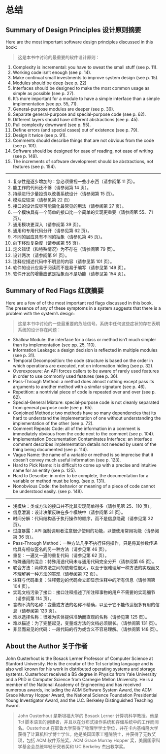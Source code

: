 # 总结

## Summary of Design Principles 设计原则摘要

Here are the most important software design principles discussed in this book:

> 这是本书中讨论的最重要的软件设计原则：

1. Complexity is incremental: you have to sweat the small stuff (see p. 11).
2. Working code isn’t enough (see p. 14).
3. Make continual small investments to improve system design (see p. 15).
4. Modules should be deep (see p. 22)
5. Interfaces should be designed to make the most common usage as simple as possible (see p. 27).
6. It’s more important for a module to have a simple interface than a simple implementation (see pp. 55, 71).
7. General-purpose modules are deeper (see p. 39).
8. Separate general-purpose and special-purpose code (see p. 62).
9. Different layers should have different abstractions (see p. 45).
10. Pull complexity downward (see p. 55).
11. Define errors (and special cases) out of existence (see p. 79).
12. Design it twice (see p. 91).
13. Comments should describe things that are not obvious from the code (see p. 101).
14. Software should be designed for ease of reading, not ease of writing (see p. 149).
15. The increments of software development should be abstractions, not features (see p. 154).

---

1. 复杂性是逐步增加的：您必须重视一些小东西（请参阅第 11 页）。
2. 能工作的代码还不够（请参阅第 14 页）。
3. 持续进行少量投资以改善系统设计（请参阅第 15 页）。
4. 模块应较深（请参见第 22 页）
5. 接口的设计应尽可能简化最常见的用法（请参阅第 27 页）。
6. 一个模块具有一个简单的接口比一个简单的实现更重要（请参阅第 55、71 页）。
7. 通用模块更深入（请参阅第 39 页）。
8. 通用和专用代码分开（请参见第 62 页）。
9. 不同的层应具有不同的抽象（请参见第 45 页）。
10. 向下移动复杂度（请参阅第 55 页）。
11. 定义错误（和特殊情况）为不存在（请参阅第 79 页）。
12. 设计两次（请参阅第 91 页）。
13. 注释应描述代码中不明显的内容（请参见第 101 页）。
14. 软件的设计应易于阅读而不是易于编写（请参见第 149 页）。
15. 软件开发的增量应该是抽象而不是功能（请参见第 154 页）。

## Summary of Red Flags 红旗摘要

Here are a few of of the most important red flags discussed in this book. The presence of any of these symptoms in a system suggests that there is a problem with the system’s design:

> 这是本书中讨论的一些最重要的危险信号。系统中任何这些症状的存在表明系统的设计存在问题：

- Shallow Module: the interface for a class or method isn’t much simpler than its implementation (see pp. 25, 110).
- Information Leakage: a design decision is reflected in multiple modules (see p. 31).
- Temporal Decomposition: the code structure is based on the order in which operations are executed, not on information hiding (see p. 32).
- Overexposure: An API forces callers to be aware of rarely used features in order to use commonly used features (see p. 36).
- Pass-Through Method: a method does almost nothing except pass its arguments to another method with a similar signature (see p. 46).
- Repetition: a nontrivial piece of code is repeated over and over (see p. 62).
- Special-General Mixture: special-purpose code is not cleanly separated from general purpose code (see p. 65).
- Conjoined Methods: two methods have so many dependencies that its hard to understand the implementation of one without understanding the implementation of the other (see p. 72).
- Comment Repeats Code: all of the information in a comment is immediately obvious from the code next to the comment (see p. 104).
- Implementation Documentation Contaminates Interface: an interface comment describes implementation details not needed by users of the thing being documented (see p. 114).
- Vague Name: the name of a variable or method is so imprecise that it doesn’t convey much useful information (see p. 123).
- Hard to Pick Name: it is difficult to come up with a precise and intuitive name for an entity (see p. 125).
- Hard to Describe: in order to be complete, the documentation for a variable or method must be long. (see p. 131).
- Nonobvious Code: the behavior or meaning of a piece of code cannot be understood easily. (see p. 148).

---

- 浅模块：类或方法的接口并不比其实现简单得多（请参见第 25、110 页）。
- 信息泄漏：设计决策反映在多个模块中（请参阅第 31 页）。
- 时间分解：代码结构基于执行操作的顺序，而不是信息隐藏（请参见第 32 页）。
- 过度暴露：API 强制调用者注意很少使用的功能，以便使用常用功能（请参阅第 36 页）。
- Pass-Through Method：一种方法几乎不执行任何操作，只是将其参数传递给具有相似签名的另一种方法（请参见第 46 页）。
- 重复：一遍又一遍的重复代码（请参见第 62 页）。
- 特殊通用的混合：特殊用途代码未与通用代码完全分开（请参阅第 65 页）。
- 联合方法：两种方法之间的依赖性很大，以至于很难理解一种方法的实现而又不理解另一种方法的实现（请参阅第 72 页）。
- 注释与代码重复：注释旁边的代码会立即显示注释中的所有信息（请参阅第 104 页）。
- 实现文档污染了接口：接口注释描述了所注释事物的用户不需要的实现细节（请参阅第 114 页）。
- 含糊不清的名称：变量或方法的名称不精确，以至于它不能传达很多有用的信息（请参阅第 123 页）。
- 难以选择名称：很难为实体提供准确而直观的名称（请参见第 125 页）。
- 难以描述：为了完整起见，变量或方法的文档必须很长。（请参阅第 131 页）。
- 非显而易见的代码：一段代码的行为或含义不容易理解。（请参阅第 148 页）。

## About the Author 关于作者

John Ousterhout is the Bosack Lerner Professor of Computer Science at Stanford University. He is the creator of the Tcl scripting language and is also well known for his work in distributed operating systems and storage systems. Ousterhout received a BS degree in Physics from Yale University and a PhD in Computer Science from Carnegie Mellon University. He is a member of the National Academy of Engineering and has received numerous awards, including the ACM Software System Award, the ACM Grace Murray Hopper Award, the National Science Foundation Presidential Young Investigator Award, and the U.C. Berkeley Distinguished Teaching Award.

> John Ousterhout 是斯坦福大学的 Bosack Lerner 计算机科学教授。他是 Tcl 脚本语言的创建者，并且以在分布式操作系统和存储系统中的工作而闻名。Ousterhout 在耶鲁大学获得了物理学学士学位，并在卡内基梅隆大学获得了计算机科学博士学位。他是美国国家工程院院士，并获得了无数奖项，包括 ACM 软件系统奖，ACM Grace Murray Hopper 奖，美国国家科学基金会总统年轻研究者奖和 UC Berkeley 杰出教学奖。
